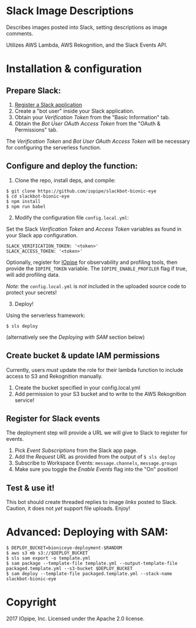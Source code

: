 # Slack Image Descriptions

Describes images posted into Slack, setting descriptions
as image comments. 

Utilizes AWS Lambda, AWS Rekognition, and the Slack Events API.

# Installation & configuration

## Prepare Slack:

1. [Register a Slack application](https://api.slack.com/apps?new_app=1)
2. Create a "bot user" inside your Slack application.
3. Obtain your _Verification Token_ from the "Basic Information" tab.
4. Obtain the _Bot User OAuth Access Token_ from the "OAuth & Permissions" tab.

The _Verification Token_ and _Bot User OAuth Access Token_ will be necessary for
configuring the serverless function.

## Configure and deploy the function:

1. Clone the repo, install deps, and compile:

```
$ git clone https://github.com/iopipe/slackbot-bionic-eye
$ cd slackbot-bionic-eye
$ npm install
$ npm run babel
```

2. Modify the configuration file `config.local.yml`:

Set the Slack _Verification Token_ and _Access Token_ variables
as found in your Slack app configuration.

```
SLACK_VERIFICATION_TOKEN: '<token>'
SLACK_ACCESS_TOKEN: '<token>'
```

Optionally, register for [IOpipe](https://www.iopipe.com/) for observability and profiling tools,
then provide the `IOPIPE_TOKEN` variable. The `IOPIPE_ENABLE_PROFILER` flag if true, will add profiling data.

_Note_: the `config.local.yml` is _not_ included in the uploaded source code to protect your secrets!

3. Deploy!

Using the serverless framework:

```$ sls deploy```

(alternatively see the _Deploying with SAM_ section below)

## Create bucket & update IAM permissions

Currently, users *must* update the role for their lambda function to
include access to S3 and Rekognition manually.

1. Create the bucket specified in your config.local.yml
2. Add permission to your S3 bucket and to write to the AWS Rekognition service!

## Register for Slack events

The deployment step will provide a URL we will give to Slack to register for
events.

1. Pick _Event Subscriptions_ from the Slack app page.
2. Add the _Request URL_ as provided from the output of `$ sls deploy`
3. Subscribe to Workspace Events: `message.channels`, `message.groups`
4. Make sure you toggle the _Enable Events_ flag into the "On" position!

## Test & use it!

This bot should create threaded replies to image _links_ posted to Slack. Caution, it does
not _yet_ support file uploads. Enjoy!


# Advanced: Deploying with SAM:

```
$ DEPLOY_BUCKET=bioniceye-deployment-$RANDOM
$ aws s3 mb s3://$DEPLOY_BUCKET
$ sls sam export -o template.yml
$ sam package --template-file template.yml --output-template-file packaged.template.yml --s3-bucket $DEPLOY_BUCKET
$ sam deploy --template-file packaged.template.yml --stack-name slackbot-bionic-eye
```

# Copyright

2017 IOpipe, Inc.
Licensed under the Apache 2.0 license.
